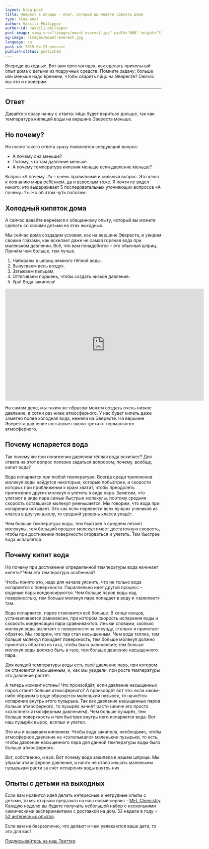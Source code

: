 ```yaml
---
layout: blog-post
title: Эверест в шприце - опыт, который вы можете сделать дома
type: blog-post
author: Vassili Philippov
author-id: vassili-philippov
post-image: <img src="/images/mount-everest.jpg" width="600" height="310" alt="Everest">
og-image: /images/mount-everest.jpg
language: ru
post-id: 2015-04-25-everest
publish-status: published
---
```

Впереди выходные. Вот вам простая идея, как сделать прикольный опыт дома с детьми из подручных средств. Помните задачу: больше или меньше надо времени, чтобы сварить яйцо на Эвересте? Сейчас мы это и проверим.

<!-- more -->
---

## Ответ

Давайте я сразу начну с ответа: яйцо будет вариться дольше, так как температура кипящей воды на вершине Эвереста меньше.

## Но почему?

Но после такого ответа сразу появляется следующий вопрос:

- А почему она меньше?
- Потому, что там давление меньше. 
- А почему температура кипения меньше если давление меньше?

Вопрос «А почему…?» - очень правильный и сильный вопрос. Это ключ к познанию мира ребёнком, да и взрослым тоже. Я почти не видел никого, кто выдерживает 5 последовательных уточняющих вопросов «А почему…?». Но об этом чуть попозже.

## Холодный кипяток дома

А сейчас давайте вернёмся к обещанному   опыту, который вы можете сделать со своими детьми на этих выходных.

Мы сейчас дома создадим условия, как на вершине Эвереста, и увидим своими глазами, как вскипает даже не самая горячая вода при маленьком давлении. Всё, что вам понадобится – это обычный шприц. Причём чем больше, тем лучше.

1.	Набираем в шприц немного тёплой воды.
2.	Выпускаем весь воздух.
3.	Затыкаем пальцем.
4.	Оттягиваем поршень, чтобы создать низкое давление.
5.	Ура! Вода закипела!

<iframe width="640" height="360" src="http://www.youtube.com/embed/3wjHStsHmkA?rel=0" frameborder="0" allowfullscreen></iframe>

На самом деле, мы таким же образом можем создать очень низкое давление, в сотни раз ниже атмосферного. У нас будет кипеть даже заметно более холодная вода, нежели на Эвересте. На вершине Эвереста давление составляет около трети от нормального атмосферного.

## Почему испаряется вода

Так почему же при понижении давления тёплая вода вскипает? Для ответа на этот вопрос полезно задаться вопросом, почему, вообще, кипит вода?

Вода испаряется при любой температуре. Всегда среди триллионов молекул воды найдутся некоторые, которые побыстрее, и скорости  которых при приближении к краю хватит, чтобы преодолеть притяжение других молекул и улететь в виде пара. Заметим, что улетают в виде пара самые быстрые молекулы, поэтому средняя скорость оставшихся молекул уменьшается. Мы говорим, что вода при испарении остывает. Это как если перевести всех лучших учеников из класса в другую школу, то средний уровень класса упадёт.

Чем больше температура воды, тем быстрее в среднем летают молекулы, тем больший процент молекул имеет достаточную скорость, чтобы  при достижении поверхности  оторваться   и улететь. Тем быстрее вода испаряется. 

## Почему кипит вода

Но почему при достижении определенной температуры вода начинает кипеть? Чем эта температура особенная?

Чтобы понято это, надо для начала уяснить, что не только вода испаряется с поверхности. Параллельно идёт другой процесс – водяные пары конденсируются. Чем больше паров воды над поверхностью, тем больше молекул пара попадает в воду и «залипает» там. 

Вода испаряется, паров становится всё больше. В конце концов, устанавливается равновесие,  при  котором  скорость испарения воды и скорость конденсации пара  сравниваются. Иными словами, сколько молекул воды вылетает  с поверхности за секунду, столько и прилетает  обратно. Мы говорим, что пар стал насыщенным. Чем вода теплее, тем больше молекул покидает поверхность, тем больше молекул должно прилетать обратно из газа, чтобы было равновесие; тем больше молекул воды должно быть в газе, тем больше давление насыщенного пара.

Для каждой температуры воды есть своё давление пара, при котором он становится насыщенным, и, как мы увидели, при росте температуры это давление растёт.

А теперь момент истины! Что произойдёт, если давление насыщенных паров станет больше атмосферного? А произойдёт вот что: если каким-либо образом в воде образуется маленький пузырёк, то начнётся испарение внутрь этого пузырька. Так как давление насыщенных паров больше атмосферного, то пузырёк начнёт расти (иначе его просто «схлопнет» атмосферным давлением). Чем больше пузырёк, тем больше поверхность и тем быстрее внутрь него испаряется вода. Вот наш пузырёк вырос, всплыл и улетел.

Это мы и называем кипением. Чтобы вода закипела, необходимо, чтобы атмосферное давление не «схлопывало» маленькие пузырьки, то есть, чтобы давление насыщенного пара для данной температуры воды было больше атмосферного.

Вот, собственно, и всё. Вот почему вода закипела в нашем шприце. Мы убрали атмосферное давление, и ничто не стало мешать маленьким пузырькам расти за счёт испарения воды внутрь них.  

## Опыты с детьми на выходных

Если вам нравится идея делать интересные и нетрудные опыты с детьми, то мы открыли предзаказ на наш новый сервис - <a href="http://www.melscience.com/ru">MEL Chemistry</a>. Каждую неделю вы будете получать небольшой набор с несколькими химическими экспериментами с доставкой на дом. 52 недели в году = <a href="http://www.melscience.com/ru/52topics/">52 интересных опытов</a>. 

Если вам не безразлично, что делают и чем увлекаются ваши дети, то это для вас!

<!-- Begin Twitter follow -->
<a href="https://twitter.com/MelScienceRU" class="twitter-follow-button" data-show-count="false" data-lang="ru" data-size="large">Подписывайтесь на наш Твиттер</a>
<script>!function(d,s,id){var js,fjs=d.getElementsByTagName(s)[0],p=/^http:/.test(d.location)?'http':'https';if(!d.getElementById(id)){js=d.createElement(s);js.id=id;js.src=p+'://platform.twitter.com/widgets.js';fjs.parentNode.insertBefore(js,fjs);}}(document, 'script', 'twitter-wjs');</script>
<!-- End Twitter follow -->